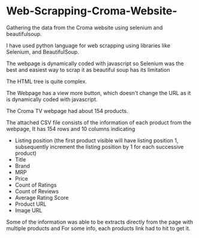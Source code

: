 # Web-Scrapping-Croma-Website-
Gathering the data from the Croma website using selenium and beautifulsoup.

I have used python language for web scrapping using libraries like Selenium, and BeautifulSoup. 

The webpage is dynamically coded with javascript so Selenium was the best and easiest way to scrap it as beautiful soup has its limitation

The HTML tree is quite complex.

The Webpage has a view more button, which doesn't change the URL as it is dynamically coded with javascript.

The Croma TV webpage had about 154 products.

The attached CSV file consists of the information of each product from the webpage, It has 154 rows and 10 columns indicating

- Listing position (the first product visible will have listing position 1, subsequently increment the listing position by 1 for each
	successive product)
- Title
- Brand
- MRP
- Price
- Count of Ratings
- Count of Reviews
- Average Rating Score
- Product URL
- Image URL


Some of the information was able to be extracts directly from the page with multiple products and For some info, each products link had to hit to get it. 



